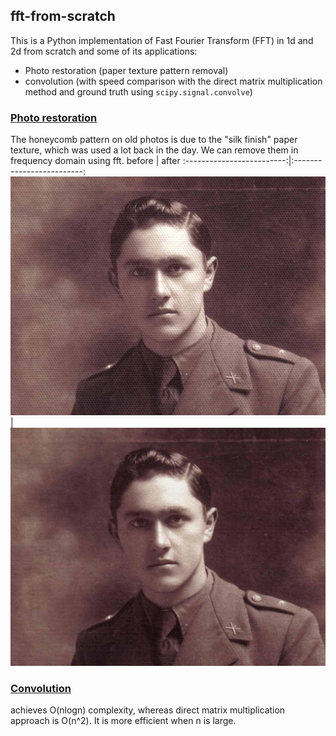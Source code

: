 ## fft-from-scratch
This is a Python implementation of Fast Fourier Transform (FFT) in 1d and 2d from scratch and some of its applications:
* Photo restoration (paper texture pattern removal)
* convolution (with speed comparison with the direct matrix multiplication method and ground truth using `scipy.signal.convolve`)

### [Photo restoration](https://nbviewer.org/github/samrere/fft-from-scratch/blob/main/pattern_removal.ipynb)
The honeycomb pattern on old photos is due to the "silk finish" paper texture, which was used a lot back in the day. We can remove them in frequency domain using fft.
before             |  after
:-------------------------:|:-------------------------:
![](https://github.com/samrere/fft-from-scratch/blob/main/images/old.jpg)  |  ![](https://github.com/samrere/fft-from-scratch/blob/main/images/new.jpg)

### [Convolution](https://nbviewer.org/github/samrere/fft-from-scratch/blob/main/convlution_comparison.ipynb)
achieves O(nlogn) complexity, whereas direct matrix multiplication approach is O(n^2). It is more efficient when n is large.
	 
